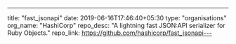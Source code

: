 ---
title: "fast_jsonapi"
date: 2019-06-16T17:46:40+05:30
type: "organisations"
org_name: "HashiCorp"
repo_desc: "A lightning fast JSON:API serializer for Ruby Objects."
repo_link: https://github.com/hashicorp/fast_jsonapi---